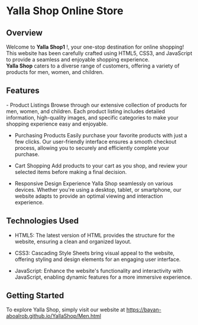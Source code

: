 <h1>Yalla Shop Online Store</h1>

<h2>Overview</h2>
<p>Welcome to <b>Yalla Shop1</b> !, your one-stop destination for online shopping! This website has been carefully crafted using HTML5, CSS3, and JavaScript to 
  provide a seamless and enjoyable shopping experience. <br>
 <b>Yalla Shop</b>  caters to a diverse range of customers, offering a variety of products for men, women, and children.</p>


<h2>Features</h2>
- Product Listings
Browse through our extensive collection of products for men, women, and children. Each product listing includes detailed information, high-quality images, and specific categories to make your shopping experience easy and enjoyable.

- Purchasing Products
Easily purchase your favorite products with just a few clicks. Our user-friendly interface ensures a smooth checkout process, allowing you to securely and efficiently complete your purchase.

- Cart Shopping
Add products to your cart as you shop, and review your selected items before making a final decision. 

- Responsive Design
Experience Yalla Shop seamlessly on various devices. Whether you're using a desktop, tablet, or smartphone, our website adapts to provide an optimal viewing and interaction experience.


<h2>Technologies Used</h2>

- HTML5: The latest version of HTML provides the structure for the website, ensuring a clean and organized layout.

- CSS3: Cascading Style Sheets bring visual appeal to the website, offering styling and design elements for an engaging user interface.

- JavaScript: Enhance the website's functionality and interactivity with JavaScript, enabling dynamic features for a more immersive experience.

<h2>Getting Started</h2>

To explore Yalla Shop, simply visit our website at https://bayan-aboalrob.github.io/YallaShop/Men.html



